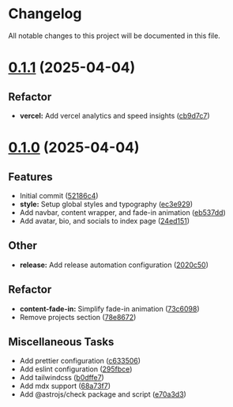 # Changelog

All notable changes to this project will be documented in this file.

# [0.1.1](https://github.com/yehezkieldio/website/compare/v0.1.0...v0.1.1) (2025-04-04)

## <!-- 4 -->Refactor

- **vercel:** Add vercel analytics and speed insights ([cb9d7c7](https://github.com/yehezkieldio/website/commit/cb9d7c74702bcfcd5b9d4968359a5c975c0d7994))

# [0.1.0](https://github.com/yehezkieldio/website/tree/v0.1.0) (2025-04-04)

## <!-- 0 -->Features

- Initial commit ([52186c4](https://github.com/yehezkieldio/website/commit/52186c4a4b5d85d623e7db53173c731a02f9a1f9))
- **style:** Setup global styles and typography ([ec3e929](https://github.com/yehezkieldio/website/commit/ec3e929fd0ef1cb551047239daf74048464b7e5a))
- Add navbar, content wrapper, and fade-in animation ([eb537dd](https://github.com/yehezkieldio/website/commit/eb537ddc151a0adf7dfb5d7a0d7ca12ca7d8fd61))
- Add avatar, bio, and socials to index page ([24ed151](https://github.com/yehezkieldio/website/commit/24ed151e192e4d301fef212b60a16259e8c1a1d7))

## <!-- 10 -->Other

- **release:** Add release automation configuration ([2020c50](https://github.com/yehezkieldio/website/commit/2020c502388c20537266b6909fb3348bc1c5ad14))

## <!-- 4 -->Refactor

- **content-fade-in:** Simplify fade-in animation ([73c6098](https://github.com/yehezkieldio/website/commit/73c609879c7d87239365a5c14a43ddee2e029366))
- Remove projects section ([78e8672](https://github.com/yehezkieldio/website/commit/78e8672e490be7e28f1a58e796dcf319924933e9))

## <!-- 7 -->Miscellaneous Tasks

- Add prettier configuration ([c633506](https://github.com/yehezkieldio/website/commit/c633506fc2e8a1ddc744c94deb8d7598bc1952a2))
- Add eslint configuration ([295fbce](https://github.com/yehezkieldio/website/commit/295fbceef73b7c98d7c47c88ae719d315d3bf836))
- Add tailwindcss ([b0dffe7](https://github.com/yehezkieldio/website/commit/b0dffe72a52fb6e3fc826f070bbc4db952ec505b))
- Add mdx support ([68a73f7](https://github.com/yehezkieldio/website/commit/68a73f7b50c1a952699c2d80c6af080d5ff57a0f))
- Add @astrojs/check package and script ([e70a3d3](https://github.com/yehezkieldio/website/commit/e70a3d33f100dde2278a8a2d2658a58cdba5f264))

